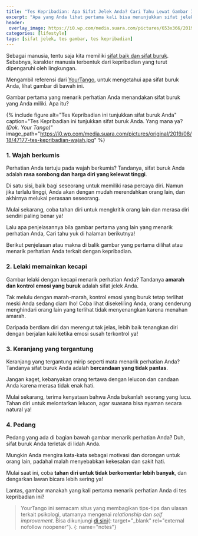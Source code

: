 ```yaml
---
title: "Tes Kepribadian: Apa Sifat Jelek Anda? Cari Tahu Lewat Gambar Ini"
excerpt: "Apa yang Anda lihat pertama kali bisa menunjukkan sifat jelek yang Anda miliki. Mau tahu penjelasannya?"
header:
 overlay_image: https://i0.wp.com/media.suara.com/pictures/653x366/2019/08/18/47177-tes-kepribadian-wajah.jpg
categories: [lifestyle]
tags: [sifat jelek, tes gambar, tes kepribadian]
---
```


Sebagai manusia, tentu saja kita memiliki [sifat baik dan sifat buruk](/tanda/#tes-kepribadian). Sebabnya, karakter manusia terbentuk dari kepribadian yang turut dipengaruhi oleh lingkungan.

Mengambil referensi dari [YourTango](#notes), untuk mengetahui apa sifat buruk Anda, lihat gambar di bawah ini.

Gambar pertama yang menarik perhatian Anda menandakan sifat buruk yang Anda miliki. Apa itu? 

{% include figure alt="Tes Kepribadian ini tunjukkan sifat buruk Anda"
caption="Tes Kepribadian ini tunjukkan sifat buruk Anda. Yang mana ya? _(Dok. Your Tango)_" image_path="https://i0.wp.com/media.suara.com/pictures/original/2019/08/18/47177-tes-kepribadian-wajah.jpg" %}

### 1. Wajah berkumis

Perhatian Anda tertuju pada wajah berkumis? Tandanya, sifat buruk Anda adalah **rasa sombong dan harga diri yang kelewat tinggi**.

Di satu sisi, baik bagi seseorang untuk memiliki rasa percaya diri. Namun jika terlalu tinggi, Anda akan dengan mudah merendahkan orang lain, dan akhirnya melukai perasaan seseorang.

Mulai sekarang, coba tahan diri untuk mengkritik orang lain dan merasa diri sendiri paling benar ya!

Lalu apa penjelasannya bila gambar pertama yang lain yang menarik perhatian Anda, Cari tahu yuk di halaman berikutnya!

Berikut penjelasan atau makna di balik gambar yang pertama dilihat atau menarik perhatian Anda terkait dengan kepribadian. 

### 2. Lelaki memainkan kecapi

Gambar lelaki dengan kecapi menarik perhatian Anda? Tandanya **amarah dan kontrol emosi yang buruk** adalah sifat jelek Anda.

Tak melulu dengan marah-marah, kontrol emosi yang buruk tetap terlihat meski Anda sedang diam lho! Coba lihat disekeliling Anda, orang cenderung menghindari orang lain yang terlihat tidak menyenangkan karena menahan amarah.

Daripada berdiam diri dan merengut tak jelas, lebih baik tenangkan diri dengan berjalan kaki ketika emosi susah terkontrol ya!

### 3. Keranjang yang tergantung

Keranjang yang tergantung mirip seperti mata menarik perhatian Anda? Tandanya sifat buruk Anda adalah **bercandaan yang tidak pantas**.

Jangan kaget, kebanyakan orang tertawa dengan lelucon dan candaan Anda karena merasa tidak enak hati.

Mulai sekarang, terima kenyataan bahwa Anda bukanlah seorang yang lucu. Tahan diri untuk melontarkan lelucon, agar suasana bisa nyaman secara natural ya!

### 4. Pedang

Pedang yang ada di bagian bawah gambar menarik perhatian Anda? Duh, sifat buruk Anda terletak di lidah Anda.

Mungkin Anda mengira kata-kata sebagai motivasi dan dorongan untuk orang lain, padahal malah menyebabkan kekesalan dan sakit hati.

Mulai saat ini, coba **tahan diri untuk tidak berkomentar lebih banyak**, dan dengarkan lawan bicara lebih sering ya!

Lantas, gambar manakah yang kali pertama menarik perhatian Anda di tes kepribadian ini?

> YourTango ini semacam situs yang membagikan tips-tips dan ulasan terkait psikologi, utamanya mengenai _relationship_ dan _self improvement_. Bisa dikunjungi [di sini](https://yourtango.com/){: target="_blank" rel="external nofollow noopener"}.
{: name="notes"}
